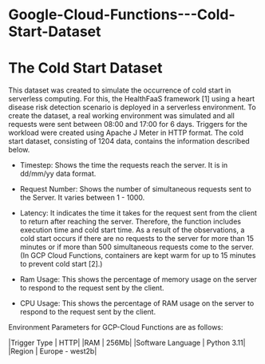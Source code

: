 # Google-Cloud-Functions---Cold-Start-Dataset

# The Cold Start Dataset

This dataset was created to simulate the occurrence of cold start in serverless computing. For this, the HealthFaaS framework [1] using a heart disease risk detection scenario is deployed in a serverless environment. To create the dataset, a real working environment was simulated and all requests were sent between 08:00 and 17:00 for 6 days. Triggers for the workload were created using Apache J Meter in HTTP format. The cold start dataset, consisting of 1204 data, contains the information described below.

* Timestep: Shows the time the requests reach the server. It is in dd/mm/yy data format.

* Request Number: Shows the number of simultaneous requests sent to the Server. It varies between 1 - 1000.

* Latency: It indicates the time it takes for the request sent from the client to return after reaching the server. Therefore, the function includes execution time and cold start time. As a result of the observations, a cold start occurs if there are no requests to the server for more than 15 minutes or if more than 500 simultaneous requests come to the server. (In GCP Cloud Functions, containers are kept warm for up to 15 minutes to prevent cold start [2].)

* Ram Usage: This shows the percentage of memory usage on the server to respond to the request sent by the client.

* CPU Usage: This shows the percentage of RAM usage on the server to respond to the request sent by the client.


Environment Parameters for GCP-Cloud Functions are as follows:

|Trigger Type | HTTP|
|RAM |  256Mb|
|Software Language |  Python 3.11|
|Region |  Europe - west2b|
